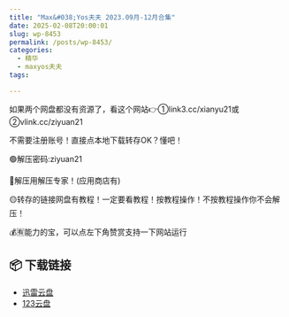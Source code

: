 ```yaml
---
title: "Max&#038;Yos夫夫 2023.09月-12月合集"
date: 2025-02-08T20:00:01
slug: wp-8453
permalink: /posts/wp-8453/
categories:
  - 精华
  - maxyos夫夫
tags:

---
```


如果两个网盘都没有资源了，看这个网站👉①link3.cc/xianyu21或②vlink.cc/ziyuan21

不需要注册账号！直接点本地下载转存OK？懂吧！

🟢解压密码:ziyuan21

🔵解压用解压专家！(应用商店有)

🟡转存的链接网盘有教程！一定要看教程！按教程操作！不按教程操作你不会解压！

💰🈶能力的宝，可以点左下角赞赏支持一下网站运行

## 📦 下载链接
- [迅雷云盘](https://blziyuan21.com/pay-download/8453?key=d6446788de&down_id=0)
- [123云盘](https://blziyuan21.com/pay-download/8453?key=d6446788de&down_id=1)

